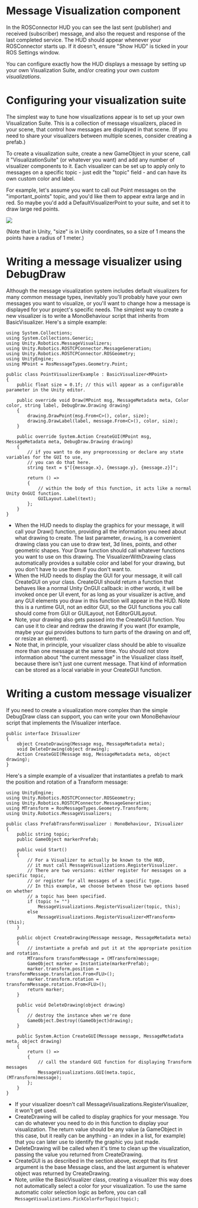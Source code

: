 # Message Visualization component

In the ROSConnector HUD you can see the last sent (publisher) and received (subscriber) message, and also the request and response of the last completed service. The HUD should appear whenever your ROSConnector starts up. If it doesn't, ensure "Show HUD" is ticked in your ROS Settings window.

You can configure exactly how the HUD displays a message by setting up your own Visualization Suite, and/or creating your own *custom visualizations*.

# Configuring your visualization suite

The simplest way to tune how visualizations appear is to set up your own Visualization Suite. This is a collection of message visualizers, placed in your scene, that control how messages are displayed in that scene. (If you need to share your visualizers between multiple scenes, consider creating a prefab.)

To create a visualization suite, create a new GameObject in your scene, call it "VisualizationSuite" (or whatever you want) and add any number of visualizer components to it. Each visualizer can be set up to apply only to messages on a specific topic - just edit the "topic" field - and can have its own custom color and label.

For example, let's assume you want to call out Point messages on the "important_points" topic, and you'd like them to appear extra large and in red. So maybe you'd add a DefaultVisualizerPoint to your suite, and set it to draw large red points.

![](images~/VisualizationSuiteExample.png)

(Note that in Unity, "size" is in Unity coordinates, so a size of 1 means the points have a radius of 1 meter.)

# Writing a message visualizer using DebugDraw

Although the message visualization system includes default visualizers for many common message types, inevitably you'll probably have your own messages you want to visualize, or you'll want to change how a message is displayed for your project's specific needs. The simplest way to create a new visualizer is to write a MonoBehaviour script that inherits from BasicVisualizer. Here's a simple example:

	using System.Collections;
	using System.Collections.Generic;
	using Unity.Robotics.MessageVisualizers;
	using Unity.Robotics.ROSTCPConnector.MessageGeneration;
	using Unity.Robotics.ROSTCPConnector.ROSGeometry;
	using UnityEngine;
	using MPoint = RosMessageTypes.Geometry.Point;
	
	public class PointVisualizerExample : BasicVisualizer<MPoint>
	{
		public float size = 0.1f; // this will appear as a configurable parameter in the Unity editor.
		
		public override void Draw(MPoint msg, MessageMetadata meta, Color color, string label, DebugDraw.Drawing drawing)
		{
            drawing.DrawPoint(msg.From<C>(), color, size);
            drawing.DrawLabel(label, message.From<C>(), color, size);
		}

		public override System.Action CreateGUI(MPoint msg, MessageMetadata meta, DebugDraw.Drawing drawing)
		{
			// if you want to do any preprocessing or declare any state variables for the GUI to use,
			// you can do that here.
			string text = $"[{message.x}, {message.y}, {message.z}]";
			
			return () =>
			{
				// within the body of this function, it acts like a normal Unity OnGUI function.
                GUILayout.Label(text);
			};
		}
	}


- When the HUD needs to display the graphics for your message, it will call your Draw() function, providing all the information you need about what drawing to create. The last parameter, `drawing`, is a convenient drawing class you can use to draw text, 3d lines, points, and other geometric shapes. Your Draw function should call whatever functions you want to use on this drawing. The VisualizerWithDrawing class automatically provides a suitable color and label for your drawing, but you don't have to use them if you don't want to.
- When the HUD needs to display the GUI for your message, it will call CreateGUI on your class. CreateGUI should return a function that behaves like a normal Unity OnGUI callback: in other words, it will be invoked once per UI event, for as long as your visualizer is active, and any GUI elements you draw in this function will appear in the HUD. Note this is a runtime GUI, not an editor GUI, so the GUI functions you call should come from GUI or GUILayout, not EditorGUILayout.
- Note, your drawing also gets passed into the CreateGUI function. You can use it to clear and redraw the drawing if you want (for example, maybe your gui provides buttons to turn parts of the drawing on and off, or resize an element).
- Note that, in principle, your visualizer class should be able to visualize more than one message at the same time. You should not store information about "the current message" in the Visualizer class itself, because there isn't just one current message. That kind of information can be stored as a local variable in your CreateGUI function.

# Writing a custom message visualizer

If you need to create a visualization more complex than the simple DebugDraw class can support, you can write your own MonoBehaviour script that implements the IVisualizer interface.

	public interface IVisualizer
	{
		object CreateDrawing(Message msg, MessageMetadata meta);
		void DeleteDrawing(object drawing);
		Action CreateGUI(Message msg, MessageMetadata meta, object drawing);
	}

Here's a simple example of a visualizer that instantiates a prefab to mark the position and rotation of a Transform message:

	using UnityEngine;
	using Unity.Robotics.ROSTCPConnector.ROSGeometry;
	using Unity.Robotics.ROSTCPConnector.MessageGeneration;
	using MTransform = RosMessageTypes.Geometry.Transform;
	using Unity.Robotics.MessageVisualizers;

	public class PrefabTransformVisualizer : MonoBehaviour, IVisualizer
	{
		public string topic;
		public GameObject markerPrefab;

		public void Start()
		{
			// For a Visualizer to actually be known to the HUD,
			// it must call MessageVisualizations.RegisterVisualizer.
			// There are two versions: either register for messages on a specific topic,
			// or register for all messages of a specific type.
			// In this example, we choose between those two options based on whether
			// a topic has been specified.
			if (topic != "")
				MessageVisualizations.RegisterVisualizer(topic, this);
			else
				MessageVisualizations.RegisterVisualizer<MTransform>(this);
		}

		public object CreateDrawing(Message message, MessageMetadata meta)
		{
			// instantiate a prefab and put it at the appropriate position and rotation.
			MTransform transformMessage = (MTransform)message;
			GameObject marker = Instantiate(markerPrefab);
			marker.transform.position = transformMessage.translation.From<FLU>();
			marker.transform.rotation = transformMessage.rotation.From<FLU>();
			return marker;
		}

		public void DeleteDrawing(object drawing)
		{
			// destroy the instance when we're done
			GameObject.Destroy((GameObject)drawing);
		}

		public System.Action CreateGUI(Message message, MessageMetadata meta, object drawing)
		{
			return () =>
			{
				// call the standard GUI function for displaying Transform messages
				MessageVisualizations.GUI(meta.topic, (MTransform)message);
			};
		}
	}

- If your visualizer doesn't call MessageVisualizations.RegisterVisualizer, it won't get used.
- CreateDrawing will be called to display graphics for your message. You can do whatever you need to do in this function to display your visualization. The return value should be any value (a GameObject in this case, but it really can be anything - an index in a list, for example) that you can later use to identify the graphic you just made.
- DeleteDrawing will be called when it's time to clean up the visualization, passing the value you returned from CreateDrawing.
- CreateGUI is as described in the section above, except that its first argument is the base Message class, and the last argument is whatever object was returned by CreateDrawing.
- Note, unlike the BasicVisualizer class, creating a visualizer this way does not automatically select a color for your visualization. To use the same automatic color selection logic as before, you can call `MessageVisualizations.PickColorForTopic(topic);`

